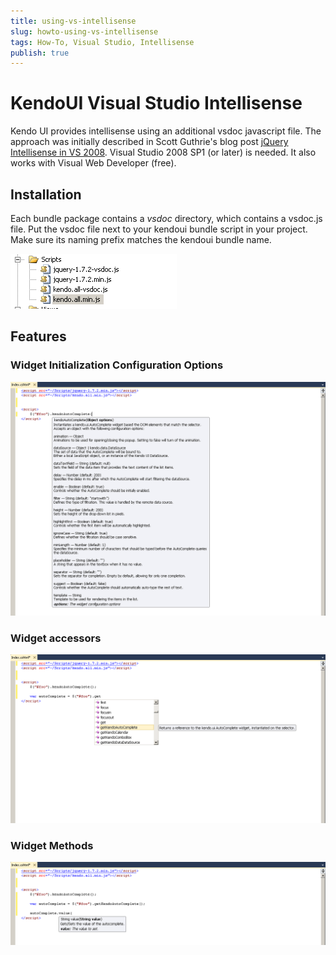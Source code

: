 ```yaml
---
title: using-vs-intellisense
slug: howto-using-vs-intellisense
tags: How-To, Visual Studio, Intellisense
publish: true
---
```


# KendoUI Visual Studio Intellisense

Kendo UI provides intellisense using an additional vsdoc javascript file. The approach was initially described in Scott Guthrie's blog post [jQuery Intellisense in VS 2008](http://weblogs.asp.net/scottgu/archive/2008/11/21/jquery-intellisense-in-vs-2008.aspx).
Visual Studio 2008 SP1 (or later) is needed. It also works with Visual Web Developer (free).

## Installation

Each bundle package contains a *vsdoc* directory, which contains a vsdoc.js file. Put the vsdoc file next to your kendoui bundle script in your project. Make sure its naming prefix matches the kendoui bundle name.

![Solution Explorer](solution-explorer.png)

## Features

### Widget Initialization Configuration Options

![jquery plugin](jquery-plugin.png)

### Widget accessors

![jquery plugin](jquery-accessor.png)

### Widget Methods

![jquery plugin](widget-method.png)


